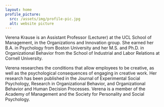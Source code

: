 ```yaml
---
layout: home
profile_picture:
  src: /assets/img/profile-pic.jpg
  alt: website picture
---
```


<p>
Verena Krause is an Assistant Professor (Lecturer) at the UCL School of Management, in the Organizations and Innovation group. She earned her B.A. in Psychology from Boston University and her M.S. and Ph.D. in Organizational Behavior from the School of Industrial and Labor Relations at Cornell University.
</p>

<p>
Verena researches the conditions that allow employees to be creative, as well as the psychological consequences of engaging in creative work. Her research has been published in the Journal of Experimental Social Psychology, Research in Organizational Behavior, and Organizational Behavior and Human Decision Processes. Verena is a member of the Academy of Management and the Society for Personality and Social Psychology.
</p>